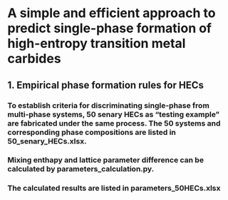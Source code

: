 # A simple and efficient approach to predict single-phase formation of high-entropy transition metal carbides
## 1. Empirical phase formation rules for HECs
### To establish criteria for discriminating single-phase from multi-phase systems, 50 senary HECs as “testing example” are fabricated under the same process. The 50 systems and corresponding phase compositions are listed in **50_senary_HECs.xlsx**. ###
### Mixing enthapy and lattice parameter difference can be calculated by **parameters_calculation.py**.
### The calculated results are listed in **parameters_50HECs.xlsx**
